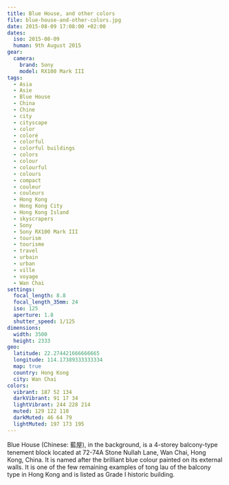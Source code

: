 ```yaml
---
title: Blue House, and other colors
file: blue-house-and-other-colors.jpg
date: 2015-08-09 17:08:00 +02:00
dates:
  iso: 2015-08-09
  human: 9th August 2015
gear:
  camera:
    brand: Sony
    model: RX100 Mark III
tags:
  - Asia
  - Asie
  - Blue House
  - China
  - Chine
  - city
  - cityscape
  - color
  - coloré
  - colorful
  - colorful buildings
  - colors
  - colour
  - colourful
  - colours
  - compact
  - couleur
  - couleurs
  - Hong Kong
  - Hong Kong City
  - Hong Kong Island
  - skyscrapers
  - Sony
  - Sony RX100 Mark III
  - tourism
  - tourisme
  - travel
  - urbain
  - urban
  - ville
  - voyage
  - Wan Chai
settings:
  focal_length: 8.8
  focal_length_35mm: 24
  iso: 125
  aperture: 1.8
  shutter_speed: 1/125
dimensions:
  width: 3500
  height: 2333
geo:
  latitude: 22.274421666666665
  longitude: 114.17389333333334
  map: true
  country: Hong Kong
  city: Wan Chai
colors:
  vibrant: 187 52 134
  darkVibrant: 91 17 34
  lightVibrant: 244 228 214
  muted: 129 122 110
  darkMuted: 46 64 79
  lightMuted: 197 173 195
---
```


Blue House (Chinese: 藍屋), in the background, is a 4-storey balcony-type tenement block located at 72-74A Stone Nullah Lane, Wan Chai, Hong Kong, China. It is named after the brilliant blue colour painted on its external walls. It is one of the few remaining examples of tong lau of the balcony type in Hong Kong and is listed as Grade I historic building.
